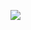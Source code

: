<!-- [![GitHub Streak](https://github-readme-streak-stats.herokuapp.com/?user=dingjiansw101)](https://git.io/streak-stats) -->
<!-- [![Anurag's GitHub stats](https://github-readme-stats.vercel.app/api?username=dingjiansw101)](https://github.com/anuraghazra/github-readme-stats) -->
![](https://img.shields.io/github/stars/dingjiansw101?style=flat-square&logo=github&label=Github%20Stars&labelColor=gray&color=gray)
